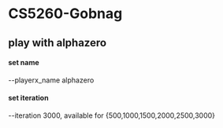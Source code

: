 # CS5260-Gobnag

## play with alphazero

#### set name
--playerx_name alphazero

#### set iteration
--iteration 3000, available for {500,1000,1500,2000,2500,3000}
